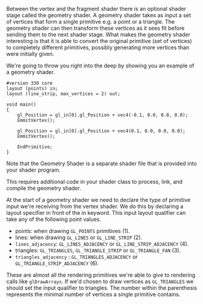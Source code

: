 Between the vertex and the fragment shader there is an optional shader stage called the geometry shader. A geometry shader takes as input a set of vertices that form a single primitive e.g. a point or a triangle. The geometry shader can then transform these vertices as it sees fit before sending them to the next shader stage. What makes the geometry shader interesting is that it is able to convert the original primitive (set of vertices) to completely different primitives, possibly generating more vertices than were initially given. 

We're going to throw you right into the deep by showing you an example of a geometry shader.

```
#version 330 core
layout (points) in;
layout (line_strip, max_vertices = 2) out;

void main()
{
	gl_Position = gl_in[0].gl_Position + vec4(-0.1, 0.0, 0.0, 0.0);
	EmmitVertex();
	
	gl_Position = gl_in[0].gl_Position + vec4(0.1, 0.0, 0.0, 0.0);
	EmmitVertex();
	
	EndPrimitive;
}
```

Note that the Geometry Shader is a separate shader file that is provided into your shader program. 

This requires additional code in your shader class to process, link, and compile the geometry shader. 

At the start of a geometry shader we need to declare the type of primitive input we're receiving from the vertex shader. We do this by declaring a layout specifier in front of the in keyword. This input layout qualifier can take any of the following point values.

- points: when drawing `GL_POINTS` primitives (1).
- lines: when drawing `GL_LINES` or `GL_LINE_STRIP` (2).
- `lines_adjacency`: `GL_LINES_ADJACENCY` or `GL_LINE_STRIP_ADJACENCY` (4).
- triangles: `GL_TRIANGLES`, `GL_TRIANGLE_STRIP` or `GL_TRIANGLE_FAN` (3).
- `triangles_adjacency` : `GL_TRIANGLES_ADJACENCY` or `GL_TRIANGLE_STRIP_ADJACENCY` (6).

These are almost all the rendering primitives we're able to give to rendering calls like `glDrawArrays`. If we'd chosen to draw vertices as `GL_TRIANGLES` we should set the input qualifier to triangles. The number within the parenthesis represents the minimal number of vertices a single primitive contains. 